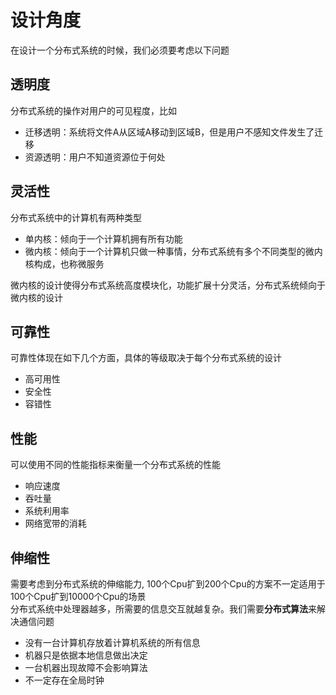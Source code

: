 # 设计角度
在设计一个分布式系统的时候，我们必须要考虑以下问题

## 透明度
分布式系统的操作对用户的可见程度，比如
- 迁移透明：系统将文件A从区域A移动到区域B，但是用户不感知文件发生了迁移
- 资源透明：用户不知道资源位于何处

## 灵活性
分布式系统中的计算机有两种类型

- 单内核：倾向于一个计算机拥有所有功能
- 微内核：倾向于一个计算机只做一种事情，分布式系统有多个不同类型的微内核构成，也称微服务

微内核的设计使得分布式系统高度模块化，功能扩展十分灵活，分布式系统倾向于微内核的设计

## 可靠性
可靠性体现在如下几个方面，具体的等级取决于每个分布式系统的设计
- 高可用性
- 安全性
- 容错性

## 性能
可以使用不同的性能指标来衡量一个分布式系统的性能
- 响应速度
- 吞吐量
- 系统利用率
- 网络宽带的消耗

## 伸缩性
需要考虑到分布式系统的伸缩能力,
100个Cpu扩到200个Cpu的方案不一定适用于100个Cpu扩到10000个Cpu的场景  
分布式系统中处理器越多，所需要的信息交互就越复杂。我们需要**分布式算法**来解决通信问题
- 没有一台计算机存放着计算机系统的所有信息
- 机器只是依据本地信息做出决定
- 一台机器出现故障不会影响算法
- 不一定存在全局时钟